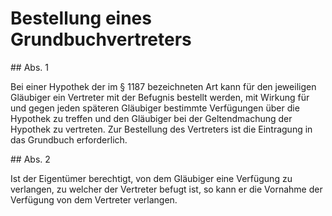 # Bestellung eines Grundbuchvertreters



\#\# Abs. 1

 Bei einer Hypothek der im § 1187 bezeichneten Art kann für den jeweiligen Gläubiger ein Vertreter mit der Befugnis bestellt werden, mit Wirkung für und gegen jeden späteren Gläubiger bestimmte Verfügungen über die Hypothek zu treffen und den Gläubiger bei der Geltendmachung der Hypothek zu vertreten. Zur Bestellung des Vertreters ist die Eintragung in das Grundbuch erforderlich.

\#\# Abs. 2

 Ist der Eigentümer berechtigt, von dem Gläubiger eine Verfügung zu verlangen, zu welcher der Vertreter befugt ist, so kann er die Vornahme der Verfügung von dem Vertreter verlangen. 

